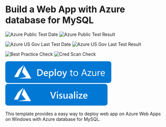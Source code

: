# Build a Web App with Azure database for MySQL

![Azure Public Test Date](https://azurequickstartsservice.blob.core.windows.net/badges/101-webapp-managed-mysql/PublicLastTestDate.svg)
![Azure Public Test Result](https://azurequickstartsservice.blob.core.windows.net/badges/101-webapp-managed-mysql/PublicDeployment.svg)

![Azure US Gov Last Test Date](https://azurequickstartsservice.blob.core.windows.net/badges/101-webapp-managed-mysql/FairfaxLastTestDate.svg)
![Azure US Gov Last Test Result](https://azurequickstartsservice.blob.core.windows.net/badges/101-webapp-managed-mysql/FairfaxDeployment.svg)

![Best Practice Check](https://azurequickstartsservice.blob.core.windows.net/badges/101-webapp-managed-mysql/BestPracticeResult.svg)
![Cred Scan Check](https://azurequickstartsservice.blob.core.windows.net/badges/101-webapp-managed-mysql/CredScanResult.svg)

[![Deploy To Azure](https://raw.githubusercontent.com/Azure/azure-quickstart-templates/master/1-CONTRIBUTION-GUIDE/images/deploytoazure.svg?sanitize=true)]("https://portal.azure.com/#create/Microsoft.Template/uri/https%3A%2F%2Fraw.githubusercontent.com%2FAzure%2Fazure-quickstart-templates%2Fmaster%2F101-webapp-managed-mysql%2Fazuredeploy.json")  [![Visualize](https://raw.githubusercontent.com/Azure/azure-quickstart-templates/master/1-CONTRIBUTION-GUIDE/images/visualizebutton.svg?sanitize=true)]("http://armviz.io/#/?load=https%3A%2F%2Fraw.githubusercontent.com%2FAzure%2Fazure-quickstart-templates%2Fmaster%2F101-webapp-managed-mysql%2Fazuredeploy.json")
  

This template provides a easy way to deploy web app on Azure Web Apps on Windows with Azure database for MySQL.


